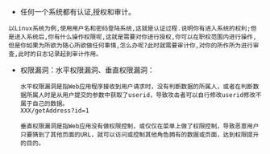 -  任何一个系统都有认证,授权和审计。

  ```
  以Linux系统为例,使用用户名和密码登陆系统,这就是认证过程.说明你有进入系统的权利;但是进入系统后,你有什么操作权限呢,这就是需要对你进行授权,你可以在职权范围内进行操作,但是你如果为所欲为随心所欲做任何事情,怎么办呢?此时就需要审计你,对你的所作所为进行审查,此时的日志记录起到审计作用。
  ```

- 权限漏洞：水平权限漏洞、垂直权限漏洞：

  ```
  水平权限漏洞是指Web应用程序接收到用户请求时，没有判断数据的所属人，或者在判断数据所属人时是从用户提交的参数中获取了userid，导致攻击者可以自行修改userid修改不属于自己的数据。
  XXX/getAddress?id=1

  垂直权限漏洞是指Web应用没有做权限控制，或仅仅在菜单上做了权限控制，导致恶意用户只要猜到了其他页面的URL，就可以访问或控制其他角色拥有的数据或页面，达到权限提升的目的。
  ```

  ​